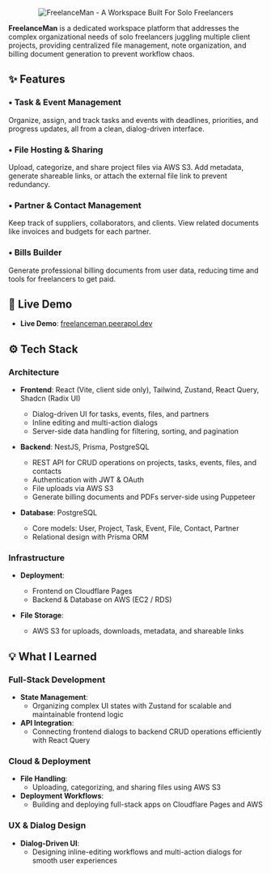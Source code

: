 <p align="center">
    <img src="https://ik.imagekit.io/freelanceman/github/flm-readme-header.png?updatedAt=1756222222054" alt="FreelanceMan - A Workspace Built For Solo Freelancers" />
</p>

__FreelanceMan__ is a dedicated workspace platform that addresses the complex organizational needs of solo freelancers juggling multiple client projects, providing centralized file management, note organization, and billing document generation to prevent workflow chaos.

## ✨ Features

### • Task & Event Management
Organize, assign, and track tasks and events with deadlines, priorities, and progress updates, all from a clean, dialog-driven interface.

### • File Hosting & Sharing
Upload, categorize, and share project files via AWS S3. Add metadata, generate shareable links, or attach the external file link to prevent redundancy.

### • Partner & Contact Management
Keep track of suppliers, collaborators, and clients. View related documents like invoices and budgets for each partner.

### • Bills Builder
Generate professional billing documents from user data, reducing time and tools for freelancers to get paid.

## 📱 Live Demo

- **Live Demo**: [freelanceman.peerapol.dev](https://freelanceman.peerapol.dev/)

## ⚙️ Tech Stack

### Architecture
- __Frontend__: React (Vite, client side only), Tailwind, Zustand, React Query, Shadcn (Radix UI)  
  - Dialog-driven UI for tasks, events, files, and partners  
  - Inline editing and multi-action dialogs  
  - Server-side data handling for filtering, sorting, and pagination  

- __Backend__: NestJS, Prisma, PostgreSQL  
  - REST API for CRUD operations on projects, tasks, events, files, and contacts  
  - Authentication with JWT & OAuth  
  - File uploads via AWS S3  
  - Generate billing documents and PDFs server-side using Puppeteer

- __Database__: PostgreSQL  
  - Core models: User, Project, Task, Event, File, Contact, Partner  
  - Relational design with Prisma ORM  

### Infrastructure
- __Deployment__:  
  - Frontend on Cloudflare Pages  
  - Backend & Database on AWS (EC2 / RDS)  

- __File Storage__:  
  - AWS S3 for uploads, downloads, metadata, and shareable links  

## 💡 What I Learned
### Full-Stack Development
- __State Management__:  
    - Organizing complex UI states with Zustand for scalable and maintainable frontend logic  
- __API Integration__:  
    - Connecting frontend dialogs to backend CRUD operations efficiently with React Query  

### Cloud & Deployment
- __File Handling__:  
    - Uploading, categorizing, and sharing files using AWS S3  
- __Deployment Workflows__:  
    - Building and deploying full-stack apps on Cloudflare Pages and AWS  

### UX & Dialog Design
- __Dialog-Driven UI__:  
    - Designing inline-editing workflows and multi-action dialogs for smooth user experiences  
